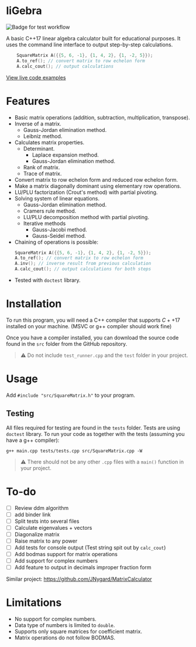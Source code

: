 ﻿# liGebra
![Badge for test workflow](https://github.com/creme332/liGebra/actions/workflows/test.yml/badge.svg)

A basic C++17 linear algebra calculator built for educational purposes. It uses the command line interface to output step-by-step calculations.
```cpp
    SquareMatrix A({{5, 6, -1}, {1, 4, 2}, {1, -2, 5}});
    A.to_ref(); // convert matrix to row echelon form
    A.calc_cout(); // output calculations
```

[View live code examples](binder)

# Features
- Basic matrix operations (addition, subtraction, multiplication, transpose).
- Inverse of a matrix.
	- Gauss-Jordan elimination method.
	- Leibniz method.
- Calculates matrix properties.
	- Determinant.
		- Laplace expansion method.
		- Gauss-Jordan elimination method.
	- Rank of matrix.
	- Trace of matrix.
- Convert matrix to row echelon form and reduced row echelon form.
- Make a matrix diagonally dominant using elementary row operations.
- LU/PLU factorization (Crout's method) with partial pivoting.
- Solving system of linear equations.
	- Gauss-Jordan elimination method.
	- Cramers rule method.
	- LU/PLU decomposition method with partial pivoting.
	- Iterative methods
		- Gauss-Jacobi method.
		- Gauss-Seidel method.
- Chaining of operations is possible:
	```cpp
	SquareMatrix A({{5, 6, -1}, {1, 4, 2}, {1, -2, 5}});
	A.to_ref(); // convert matrix to row echelon form
	A.inv(); // inverse result from previous calculation
	A.calc_cout(); // output calculations for both steps
	```
- Tested with `doctest` library. 

# Installation
To run this program, you will need a C++ compiler that supports $C++17$ installed on your machine. (MSVC or g++ compiler should work fine) 

Once you have a compiler installed, you can download the source code found in the `src` folder from the GitHub repository.

> ⚠ Do not include `test_runner.cpp` and the `test` folder in your project. 

# Usage
 Add `#include "src/SquareMatrix.h"` to your program. 

## Testing
All files required for testing are found in the `tests` folder. Tests are using `doctest` library.
To run your code as together with the tests (assuming you have a g++ compiler):
```linux
g++ main.cpp tests/tests.cpp src/SquareMatrix.cpp -W
```
> ⚠ There should not be any other `.cpp` files with a `main()` function in your project. 

# To-do
- [ ] Review ddm algorithm
- [ ] add binder link
- [ ] Split tests into several files
- [ ] Calculate eigenvalues + vectors
- [ ] Diagonalize matrix 
- [ ] Raise matrix to any power
- [ ] Add tests for console output (Test string spit out by `calc_cout`)
- [ ] Add bodmas support for matrix operations
- [ ] Add support for complex numbers
- [ ] Add feature to output in decimals improper fraction form

Similar project: https://github.com/JNygard/MatrixCalculator

# Limitations
- No support for complex numbers.
- Data type of numbers is limited to `double`.
- Supports only square matrices for coefficient matrix.
- Matrix operations do not follow BODMAS.